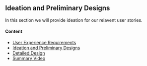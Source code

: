 ## Ideation and Preliminary Designs
In this section we will provide ideation for our relavent user stories.



#### Content
- [User Experience Requirements](requirements.md)
- [Ideation and Preliminary Designs](ideation.md)
- [Detailed Design](design.md)
- [Summary Video](demo.md)
